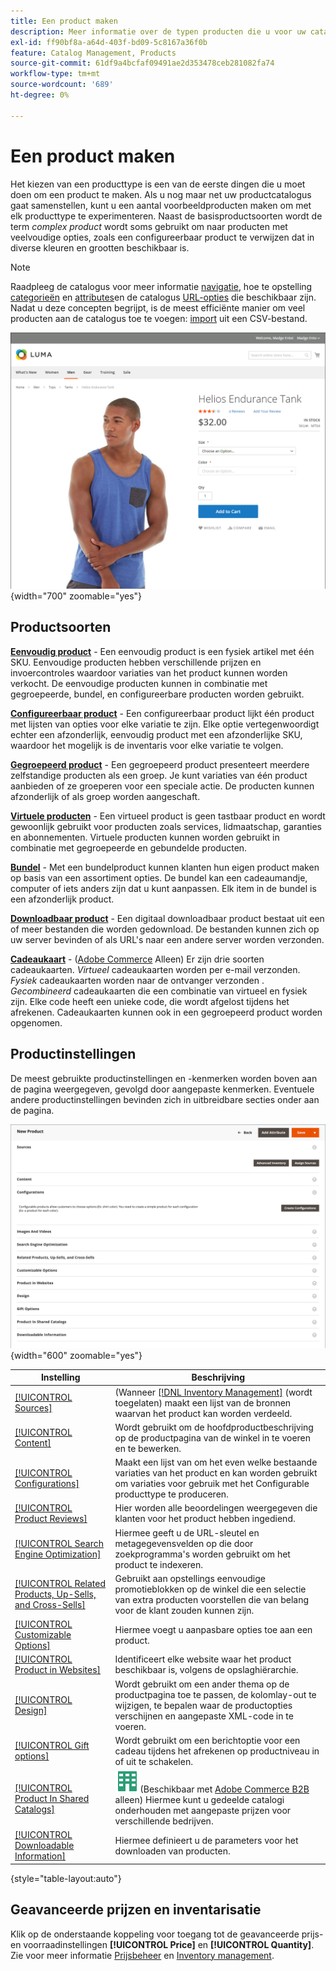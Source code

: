 ```yaml
---
title: Een product maken
description: Meer informatie over de typen producten die u voor uw catalogus kunt maken.
exl-id: ff90bf8a-a64d-403f-bd09-5c8167a36f0b
feature: Catalog Management, Products
source-git-commit: 61df9a4bcfaf09491ae2d353478ceb281082fa74
workflow-type: tm+mt
source-wordcount: '689'
ht-degree: 0%

---
```


# Een product maken

Het kiezen van een producttype is een van de eerste dingen die u moet doen om een product te maken. Als u nog maar net uw productcatalogus gaat samenstellen, kunt u een aantal voorbeeldproducten maken om met elk producttype te experimenteren. Naast de basisproductsoorten wordt de term _complex product_ wordt soms gebruikt om naar producten met veelvoudige opties, zoals een configureerbaar product te verwijzen dat in diverse kleuren en grootten beschikbaar is.

>[!NOTE]
>
>Raadpleeg de catalogus voor meer informatie [navigatie](navigation.md), hoe te opstelling [categorieën](categories.md) en [attributes](product-attributes.md)en de catalogus [URL-opties](catalog-urls.md) die beschikbaar zijn. Nadat u deze concepten begrijpt, is de meest efficiënte manier om veel producten aan de catalogus toe te voegen: [import](../systems/data-import.md) uit een CSV-bestand.

![Productpagina op de winkel](./assets/storefront-product-page.png){width="700" zoomable="yes"}

## Productsoorten

**[Eenvoudig product](product-create-simple.md)** - Een eenvoudig product is een fysiek artikel met één SKU. Eenvoudige producten hebben verschillende prijzen en invoercontroles waardoor variaties van het product kunnen worden verkocht. De eenvoudige producten kunnen in combinatie met gegroepeerde, bundel, en configureerbare producten worden gebruikt.

**[Configureerbaar product](product-create-configurable.md)** - Een configureerbaar product lijkt één product met lijsten van opties voor elke variatie te zijn. Elke optie vertegenwoordigt echter een afzonderlijk, eenvoudig product met een afzonderlijke SKU, waardoor het mogelijk is de inventaris voor elke variatie te volgen.

**[Gegroepeerd product](product-create-grouped.md)** - Een gegroepeerd product presenteert meerdere zelfstandige producten als een groep. Je kunt variaties van één product aanbieden of ze groeperen voor een speciale actie. De producten kunnen afzonderlijk of als groep worden aangeschaft.

**[Virtuele producten](product-create-virtual.md)** - Een virtueel product is geen tastbaar product en wordt gewoonlijk gebruikt voor producten zoals services, lidmaatschap, garanties en abonnementen. Virtuele producten kunnen worden gebruikt in combinatie met gegroepeerde en gebundelde producten.

**[Bundel](product-create-bundle.md)**  - Met een bundelproduct kunnen klanten hun eigen product maken op basis van een assortiment opties. De bundel kan een cadeaumandje, computer of iets anders zijn dat u kunt aanpassen. Elk item in de bundel is een afzonderlijk product.

**[Downloadbaar product](product-create-downloadable.md)** - Een digitaal downloadbaar product bestaat uit een of meer bestanden die worden gedownload. De bestanden kunnen zich op uw server bevinden of als URL&#39;s naar een andere server worden verzonden.

**[Cadeaukaart](product-gift-card-create.md)** - ([Adobe Commerce](../landing/home.md#product-editions) Alleen) Er zijn drie soorten cadeaukaarten. _Virtueel_ cadeaukaarten worden per e-mail verzonden. _Fysiek_ cadeaukaarten worden naar de ontvanger verzonden . _Gecombineerd_ cadeaukaarten die een combinatie van virtueel en fysiek zijn. Elke code heeft een unieke code, die wordt afgelost tijdens het afrekenen. Cadeaukaarten kunnen ook in een gegroepeerd product worden opgenomen.

## Productinstellingen

De meest gebruikte productinstellingen en -kenmerken worden boven aan de pagina weergegeven, gevolgd door aangepaste kenmerken. Eventuele andere productinstellingen bevinden zich in uitbreidbare secties onder aan de pagina.

![Productinstellingen](./assets/product-settings.png){width="600" zoomable="yes"}

| Instelling | Beschrijving |
|--- |--- |
| [[!UICONTROL Sources]](../inventory-management/sources-assign-per-product.md) | (Wanneer [[!DNL Inventory Management]](../inventory-management/introduction.md) (wordt toegelaten) maakt een lijst van de bronnen waarvan het product kan worden verdeeld. |
| [[!UICONTROL Content]](product-content.md) | Wordt gebruikt om de hoofdproductbeschrijving op de productpagina van de winkel in te voeren en te bewerken. |
| [[!UICONTROL Configurations]](product-configurations.md) | Maakt een lijst van om het even welke bestaande variaties van het product en kan worden gebruikt om variaties voor gebruik met het Configurable producttype te produceren. |
| [[!UICONTROL Product Reviews]](settings-advanced-product-reviews.md) | Hier worden alle beoordelingen weergegeven die klanten voor het product hebben ingediend. |
| [[!UICONTROL Search Engine Optimization]](product-search-engine-optimization.md) | Hiermee geeft u de URL-sleutel en metagegevensvelden op die door zoekprogramma&#39;s worden gebruikt om het product te indexeren. |
| [[!UICONTROL Related Products, Up-Sells, and Cross-Sells]](related-products-up-sells-cross-sells.md) | Gebruikt aan opstellings eenvoudige promotieblokken op de winkel die een selectie van extra producten voorstellen die van belang voor de klant zouden kunnen zijn. |
| [[!UICONTROL Customizable Options]](settings-advanced-custom-options.md) | Hiermee voegt u aanpasbare opties toe aan een product. |
| [[!UICONTROL Product in Websites]](settings-basic-websites.md) | Identificeert elke website waar het product beschikbaar is, volgens de opslaghiërarchie. |
| [[!UICONTROL Design]](settings-advanced-design.md) | Wordt gebruikt om een ander thema op de productpagina toe te passen, de kolomlay-out te wijzigen, te bepalen waar de productopties verschijnen en aangepaste XML-code in te voeren. |
| [[!UICONTROL Gift options]](product-gift-options.md) | Wordt gebruikt om een berichtoptie voor een cadeau tijdens het afrekenen op productniveau in of uit te schakelen. |
| [[!UICONTROL Product In Shared Catalogs]](../b2b/catalog-shared.md) | ![Adobe Commerce B2B](../assets/b2b.svg) (Beschikbaar met [Adobe Commerce B2B](../b2b/introduction.md) alleen) Hiermee kunt u gedeelde catalogi onderhouden met aangepaste prijzen voor verschillende bedrijven. |
| [[!UICONTROL Downloadable Information]](product-create-downloadable.md#step-5-complete-the-downloadable-information) | Hiermee definieert u de parameters voor het downloaden van producten. |

{style="table-layout:auto"}

## Geavanceerde prijzen en inventarisatie

Klik op de onderstaande koppeling voor toegang tot de geavanceerde prijs- en voorraadinstellingen **[!UICONTROL Price]** en **[!UICONTROL Quantity]**. Zie voor meer informatie [Prijsbeheer](pricing-advanced.md) en [Inventory management](../inventory-management/introduction.md).
